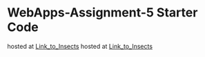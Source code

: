 # WebApps-Assignment-5 Starter Code

hosted at [Link_to_Insects](https://44-563-web-apps-f22.github.io/44563-webapps-assignment-5-Rama0510/insects.html)
hosted at [Link_to_Insects](https://44-563-web-apps-f22.github.io/44563-webapps-assignment-5-Rama0510/insects.html)